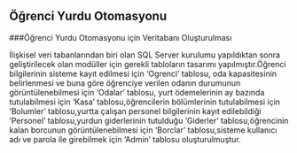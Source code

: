 ## Öğrenci Yurdu Otomasyonu

###Öğrenci Yurdu Otomasyonu için Veritabanı Oluşturulması

İlişkisel veri tabanlarından biri olan SQL Server kurulumu yapıldıktan sonra geliştirilecek olan modüller için gerekli tabloların tasarımı yapılmıştır.Öğrenci bilgilerinin sisteme kayıt edilmesi için ‘Ogrenci’ tablosu, oda kapasitesinin belirlenmesi ve buna göre öğrenciye verilen odanın durumunun görüntülenebilmesi için ‘Odalar’ tablosu, yurt ödemelerinin ay bazında tutulabilmesi için ‘Kasa’ tablosu,öğrencilerin bölümlerinin tutulabilmesi için ‘Bolumler’ tablosu,yurtta çalışan personel bilgilerinin kayıt edilebildiği ‘Personel’ tablosu,yurdun giderlerinin tutulduğu ‘Giderler’ tablosu,öğrencinin kalan borcunun görüntülenebilmesi için ‘Borclar’ tablosu,sisteme kullanıcı adı ve parola ile girebilmek için ‘Admin’ tablosu oluşturulmuştur.
